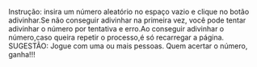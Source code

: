 Instrução: insira um número aleatório no espaço vazio e clique no botão adivinhar.Se não conseguir adivinhar na primeira vez, você pode tentar adivinhar o número por tentativa e erro.Ao conseguir adivinhar o número,caso queira repetir o processo,é só recarregar a página.
SUGESTÃO: Jogue com uma ou mais pessoas. Quem acertar o número, ganha!!!
